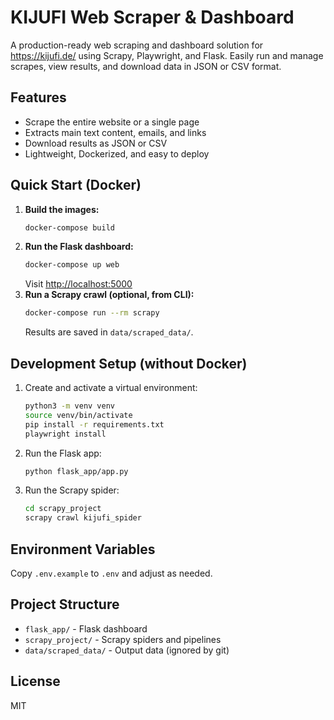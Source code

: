 # KIJUFI Web Scraper & Dashboard

A production-ready web scraping and dashboard solution for https://kijufi.de/ using Scrapy, Playwright, and Flask. Easily run and manage scrapes, view results, and download data in JSON or CSV format.

## Features
- Scrape the entire website or a single page
- Extracts main text content, emails, and links
- Download results as JSON or CSV
- Lightweight, Dockerized, and easy to deploy

## Quick Start (Docker)

1. **Build the images:**
   ```bash
   docker-compose build
   ```
2. **Run the Flask dashboard:**
   ```bash
   docker-compose up web
   ```
   Visit [http://localhost:5000](http://localhost:5000)
3. **Run a Scrapy crawl (optional, from CLI):**
   ```bash
   docker-compose run --rm scrapy
   ```
   Results are saved in `data/scraped_data/`.

## Development Setup (without Docker)

1. Create and activate a virtual environment:
   ```bash
   python3 -m venv venv
   source venv/bin/activate
   pip install -r requirements.txt
   playwright install
   ```
2. Run the Flask app:
   ```bash
   python flask_app/app.py
   ```
3. Run the Scrapy spider:
   ```bash
   cd scrapy_project
   scrapy crawl kijufi_spider
   ```

## Environment Variables
Copy `.env.example` to `.env` and adjust as needed.

## Project Structure
- `flask_app/` - Flask dashboard
- `scrapy_project/` - Scrapy spiders and pipelines
- `data/scraped_data/` - Output data (ignored by git)

## License
MIT 
